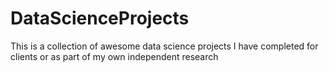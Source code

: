 # DataScienceProjects
This is a collection of awesome data science projects I have completed for clients or as part of my own independent research
